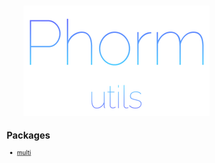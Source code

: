 <div align="center">
  <img src="https://github.com/MirrorBytes/phorm-utils/blob/main/Logo.png" />
</div>

## Packages

- [multi][multi]



[multi]: https://github.com/MirrorBytes/phorm-utils/packages/multi
